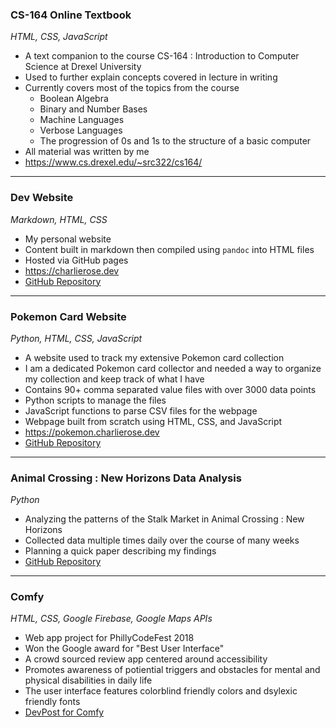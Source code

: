 ### CS-164 Online Textbook

_HTML, CSS, JavaScript_

* A text companion to the course CS-164 : Introduction to Computer Science
	at Drexel University
* Used to further explain concepts covered in lecture in writing
* Currently covers most of the topics from the course
	* Boolean Algebra
	* Binary and Number Bases
	* Machine Languages
	* Verbose Languages
	* The progression of 0s and 1s to the structure of a basic computer
* All material was written by me
* <https://www.cs.drexel.edu/~src322/cs164/>

---

### Dev Website

_Markdown, HTML, CSS_

* My personal website
* Content built in markdown then compiled using `pandoc` into HTML files
* Hosted via GitHub pages
* <https://charlierose.dev>
* [GitHub Repository](https://github.com/charlierosec/dev-website)

---

### Pokemon Card Website

_Python, HTML, CSS, JavaScript_

* A website used to track my extensive Pokemon card collection
* I am a dedicated Pokemon card collector and needed a way to organize my collection
	and keep track of what I have
* Contains 90+ comma separated value files with over 3000 data points
* Python scripts to manage the files
* JavaScript functions to parse CSV files for the webpage
* Webpage built from scratch using HTML, CSS, and JavaScript
* <https://pokemon.charlierose.dev>
* [GitHub Repository](https://github.com/charlierosec/pokemoncards)

--- 

### Animal Crossing : New Horizons Data Analysis

_Python_

* Analyzing the patterns of the Stalk Market in Animal Crossing : New Horizons
* Collected data multiple times daily over the course of many weeks
* Planning a quick paper describing my findings
* [GitHub Repository](https://github.com/charlierosec/animalcrossingresearch)

---

### Comfy

_HTML, CSS, Google Firebase, Google Maps APIs_

* Web app project for PhillyCodeFest 2018
* Won the Google award for "Best User Interface"
* A crowd sourced review app centered around accessibility
* Promotes awareness of potiential triggers and obstacles for mental and 
	physical disabilities in daily life
* The user interface features colorblind friendly colors and dsylexic friendly
	fonts
* [DevPost for Comfy](https://devpost.com/software/comfy)

